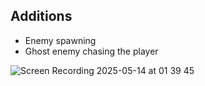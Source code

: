 ## Additions

- Enemy spawning
- Ghost enemy chasing the player

![Screen Recording 2025-05-14 at 01 39 45](https://github.com/user-attachments/assets/e722a3e4-2f4a-42fb-b8f6-35ecad0159be)
